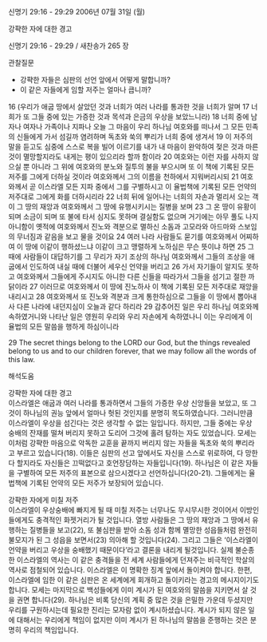 신명기 29:16 - 29:29 
2006년 07월 31일 (월)

강퍅한 자에 대한 경고



신명기 29:16 - 29:29 / 새찬송가 265 장


관찰질문
- 강퍅한 자들은 심판의 선언 앞에서 어떻게 말합니까? 
- 이 같은 자들에게 임할 저주는 얼마나 큽니까? 

16 (우리가 애굽 땅에서 살았던 것과 너희가 여러 나라를 통과한 것을 너희가 알며 17 너희가 또 그들 중에 있는 가증한 것과 목석과 은금의 우상을 보았느니라) 18 너희 중에 남자나 여자나 가족이나 지파나 오늘 그 마음이 우리 하나님 여호와를 떠나서 그 모든 민족의 신들에게 가서 섬길까 염려하며 독초와 쑥의 뿌리가 너희 중에 생겨서 19 이 저주의 말을 듣고도 심중에 스스로 복을 빌어 이르기를 내가 내 마음이 완악하여 젖은 것과 마른 것이 멸망할지라도 내게는 평이 있으리라 할까 함이라 20 여호와는 이런 자를 사하지 않으실 뿐 아니라 그 위에 여호와의 분노와 질투의 불을 부으시며 또 이 책에 기록된 모든 저주를 그에게 더하실 것이라 여호와께서 그의 이름을 천하에서 지워버리시되 21 여호와께서 곧 이스라엘 모든 지파 중에서 그를 구별하시고 이 율법책에 기록된 모든 언약의 저주대로 그에게 화를 더하시리라 22 너희 뒤에 일어나는 너희의 자손과 멀리서 오는 객이 그 땅의 재앙과 여호와께서 그 땅에 유행시키시는 질병을 보며 23 그 온 땅이 유황이 되며 소금이 되며 또 불에 타서 심지도 못하며 결실함도 없으며 거기에는 아무 풀도 나지 아니함이 옛적에 여호와께서 진노와 격분으로 멸하신 소돔과 고모라와 아드마와 스보임의 무너짐과 같음을 보고 물을 것이요 24 여러 나라 사람들도 묻기를 여호와께서 어찌하여 이 땅에 이같이 행하셨느냐 이같이 크고 맹렬하게 노하심은 무슨 뜻이냐 하면 25 그 때에 사람들이 대답하기를 그 무리가 자기 조상의 하나님 여호와께서 그들의 조상을 애굽에서 인도하여 내실 때에 더불어 세우신 언약을 버리고 26 가서 자기들이 알지도 못하고 여호와께서 그들에게 주시지도 아니한 다른 신들을 따라가서 그들을 섬기고 절한 까닭이라 27 이러므로 여호와께서 이 땅에 진노하사 이 책에 기록된 모든 저주대로 재앙을 내리시고 28 여호와께서 또 진노와 격분과 크게 통한하심으로 그들을 이 땅에서 뽑아내사 다른 나라에 내던지심이 오늘과 같다 하리라 29 감추어진 일은 우리 하나님 여호와께 속하였거니와 나타난 일은 영원히 우리와 우리 자손에게 속하였나니 이는 우리에게 이 율법의 모든 말씀을 행하게 하심이니라 

29  The secret things belong to the LORD our God, but the things revealed belong to us and to our children forever, that we may follow all the words of this law.

해석도움





강퍅한 자에 대한 경고  
이스라엘은 애굽과 여러 나라를 통과하면서 그들의 가증한 우상 신앙들을 보았고, 또 그것이 하나님의 권능 앞에서 얼마나 헛된 것인지를 분명히 목도하였습니다. 그러니만큼 이스라엘이 우상을 섬긴다는 것은 생각할 수 없는 일입니다. 하지만, 그들 중에는 우상 숭배의 잔재를 떨쳐 버리지 못하고 도리어 그것에 홀려 탐하는 자도 있었습니다. 모세는 이처럼 강퍅한 마음으로 악독한 교훈을 끝까지 버리지 않는 자들을 독초와 쑥의 뿌리라고 부르고 있습니다(18). 이들은 심판의 선고 앞에서도 자신을 스스로 위로하여, 다 망한다 할지라도 자신들은 끄떡없다고 호언장담하는 자들입니다(19). 하나님은 이 같은 자들을 구별하여 모든 저주의 표본으로 삼으시겠다고 선언하십니다(20-21). 그들에게는 율법책에 기록된 언약의 모든 저주가 보장되어 있습니다. 

강퍅한 자에게 미칠 저주  
이스라엘이 우상숭배에 빠지게 될 때 미칠 저주는 너무나도 무시무시한 것이어서 이방인들에게도 충격적인 화젯거리가 될 것입니다. 열방 사람들은 그 땅의 재앙과 그 땅에서 유행하는 질병들을 보고(22), 또 불심판을 받아 소돔 성과 함께 멸망한 성읍들처럼 완전히 불모지가 된 그 성읍을 보면서(23) 의아해 할 것입니다(24). 그리고 그들은 ‘이스라엘이 언약을 버리고 우상을 숭배했기 때문이다’라고 결론을 내리게 될것입니다. 실제 불순종한 이스라엘의 역사는 이 같은 충격들을 전 세계 사람들에게 던져주는 비극적인 학살의 역사로 점철되어 있습니다. 이스라엘은 이 명확한 징계 앞에서 돌이켜야 합니다. 한편, 이스라엘에 임한 이 같은 심판은 온 세계에게 회개하고 돌이키라는 경고의 메시지이기도 합니다. 모세는 마지막으로 백성들에게 이미 계시가 된 여호와의 말씀을 지키면서 살 것을 권면 합니다(29). 하나님은 비록 당신의 계획 중 많은 것을 은밀한 가운데 두셨지만 우리를 구원하시는데 필요한 진리는 모자람 없이 계시하셨습니다. 계시가 되지 않은 일에 대해서는 우리에게 책임이 없지만 이미 계시가 된 하나님의 말씀을 준행하는 것은 분명히 우리의 책임입니다.